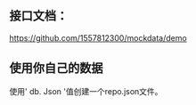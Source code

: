 ## 接口文档：

https://github.com/1557812300/mockdata/demo

## 使用你自己的数据

使用' db. Json '值创建一个repo.json文件。

